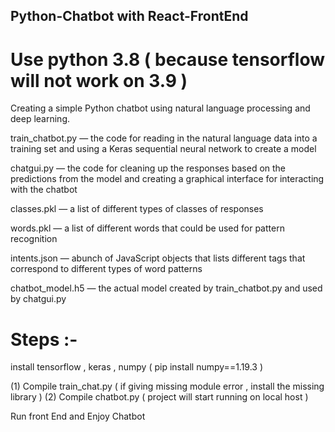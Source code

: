 ## Python-Chatbot with React-FrontEnd

# Use python 3.8 ( because tensorflow will not work on 3.9 )

Creating a simple Python chatbot using natural language processing and deep learning.

train_chatbot.py — the code for reading in the natural language data into a training set and using a Keras sequential neural network to create a model


chatgui.py — the code for cleaning up the responses based on the predictions from the model and creating a graphical interface for interacting with the chatbot

classes.pkl — a list of different types of classes of responses

words.pkl — a list of different words that could be used for pattern recognition

intents.json — abunch of JavaScript objects that lists different tags that correspond to different types of word patterns

chatbot_model.h5 — the actual model created by train_chatbot.py and used by chatgui.py


# Steps :-

install tensorflow , keras , numpy ( pip install numpy==1.19.3 )

(1) Compile train_chat.py ( if giving missing module error , install the missing library )
(2) Compile chatbot.py ( project will start running on local host )

Run front End and Enjoy Chatbot 
